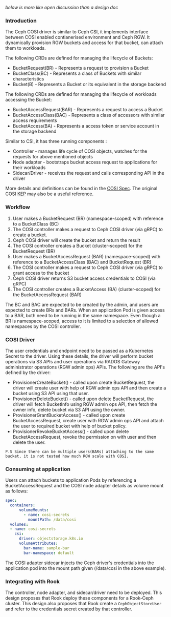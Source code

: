 _below is more like open discussion than a design doc_
### Introduction

The Ceph COSI driver is similar to Ceph CSI, it implements interface between COSI enabled contianerised environment and Ceph RGW. It dynamically provision RGW buckets and access for that bucket, can attach them to workloads.

The following CRDs are defined for managing the lifecycle of Buckets:

 - BucketRequest(BR) - Represents a request to provision a Bucket
 - BucketClass(BC) - Represents a class of Buckets with similar characteristics
 - Bucket(B) - Represents a Bucket or its equivalent in the storage backend

 The following CRDs are defined for managing the lifecycle of workloads accessing the Bucket:

 - BucketAccessRequest(BAR) - Represents a request to access a Bucket
 - BucketAccessClass(BAC) - Represents a class of accessors with similar access requirements
 - BucketAccess(BA) - Represents a access token or service account in the storage backend


Similar to CSI, it has three running components :
- Controller - manages life cycle of COSI objects, watches for the requests for above mentioned objects
- Node adapter - bootstraps bucket access request to applications for their workloads
- Sidecar/Driver - receives the request and calls corresponding API in the driver

More details and definitions can be found in the [COSI Spec](https://github.com/kubernetes-sigs/container-object-storage-interface-spec/blob/master/spec.md). The original COSI [KEP](https://github.com/kubernetes/enhancements/tree/master/keps/sig-storage/1979-object-storage-support) may also be a useful reference.

### Workflow
1. User makes a BucketRequest (BR) (namespace-scoped) with reference to a BucketClass (BC)
1. The COSI controller makes a request to Ceph COSI driver (via gRPC) to create a bucket.
1. Ceph COSI driver will create the bucket and return the result
1. The COSI controller creates a Bucket (cluster-scoped) for the BucketRequest (BR)
1. User makes a BucketAccessRequest (BAR) (namespace-scoped) with reference to a BucketAccessClass (BAC) and BucketRequest (BR)
1. The COSI controller makes a request to Ceph COSI driver (via gRPC) to grant access to the bucket
1. Ceph COSI driver returns S3 bucket access credentials to COSI (via gRPC)
1. The COSI controller creates a BucketAccess (BA) (cluster-scoped) for the BucketAccessRequest (BAR)

The BC and BAC are expected to be created by the admin, and users are expected to create BRs and BARs. When an application Pod is given access to a BAR, both need to be running in the same namespace. Even though a BR is namespace-scoped, access to it is limited to a selection of allowed namespaces by the COSI controller.

### COSI Driver
The user credentials and endpoint need to be passed as a Kubernetes Secret to the driver. Using these details, the driver will perform bucket operations via S3 APIs and user operations via RADOS Gateway administrator operations (RGW admin ops) APIs. The following are the API's defined by the driver:

- ProvisionerCreateBucket() - called upon create BucketRequest, the driver will create user with help of RGW admin ops API and then create a bucket using S3 API using that user.
- ProvisionerDeleteBucket() - called upon delete BucketRequest, the driver will fetch BucketInfo using RGW admin ops API, then fetch the owner info, delete bucket via S3 API using the owner.
- ProvisionerGrantBucketAccess() - called upon create BucketAccessRequest, create user with RGW admin ops API and attach the user to required bucket with help of bucket policy.
- ProvisionerRevokeBucketAccess() - called upon delete BucketAccessRequest, revoke the permission on with user and then delete the user.

```
P.S Since there can be multiple users(BARs) attaching to the same bucket, it is not tested how much RGW scale with COSI.
```

### Consuming at application
Users can attach buckets to application Pods by referencing a BucketAccessRequest and the COSI node adapter details as volume mount as follows:

```yaml
spec:
  containers:
      volumeMounts:
        - name: cosi-secrets
          mountPath: /data/cosi
  volumes:
  - name: cosi-secrets
    csi:
      driver: objectstorage.k8s.io
      volumeAttributes:
        bar-name: sample-bar
        bar-namespace: default
```
The COSI adapter sidecar injects the Ceph driver's credentials into the application pod into the mount path given (/data/cosi in the above example).

### Integrating with Rook
The controller, node adapter, and sidecar/driver need to be deployed. This design proposes that Rook deploy these components for a Rook-Ceph cluster. This design also proposes that Rook create a `CephObjectStoreUser` and refer to the credentials secret created by that controller.
